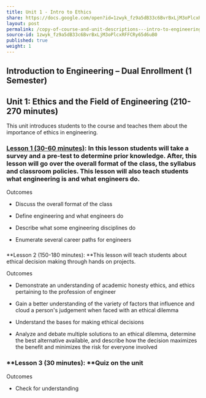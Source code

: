 ```yaml
---
title: Unit 1 - Intro to Ethics
share: https://docs.google.com/open?id=1zwyk_fz9a5dB33c6BvrBxLjM3oPlcxRFFCRy65d6uB0
layout: post
permalink: /copy-of-course-and-unit-descriptions---intro-to-engineering-de-only-copy/
source-id: 1zwyk_fz9a5dB33c6BvrBxLjM3oPlcxRFFCRy65d6uB0
published: true
weight: 1
---
```

## Introduction to Engineering – Dual Enrollment (1 Semester)


## Unit 1: Ethics and the Field of Engineering (210-270 minutes)

This unit introduces students to the course and teaches them about the importance of ethics in engineering.

### [Lesson 1 (30-60 minutes)](https://intro-to-engineering-design.lsupathways.org/1_unit_1/):  In this lesson students will take a survey and a pre-test to determine prior knowledge.  After, this lesson will go over the overall format of the class, the syllabus and classroom policies.  This lesson will also teach students what engineering is and what engineers do. 

Outcomes

* Discuss the overall format of the class

* Define engineering and what engineers do

* Describe what some engineering disciplines do 

* Enumerate several career paths for engineers

### 
**Lesson 2 (150-180 minutes): **This lesson will teach students about ethical decision making through hands on projects.

Outcomes

* Demonstrate an understanding of academic honesty ethics, and ethics pertaining to the profession of engineer

* Gain a better understanding of the variety of factors that influence and cloud a person's judgement when faced with an ethical dilemma

* Understand the bases for making ethical decisions

* Analyze and debate multiple solutions to an ethical dilemma, determine the best alternative available, and describe how the decision maximizes the benefit and minimizes the risk for everyone involved

### **Lesson 3 (30 minutes): **Quiz on the unit

Outcomes

* Check for understanding

